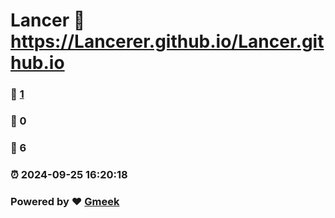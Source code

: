 # Lancer :link: https://Lancerer.github.io/Lancer.github.io 
### :page_facing_up: [1](https://Lancerer.github.io/Lancer.github.io/tag.html) 
### :speech_balloon: 0 
### :hibiscus: 6 
### :alarm_clock: 2024-09-25 16:20:18 
### Powered by :heart: [Gmeek](https://github.com/Meekdai/Gmeek)
